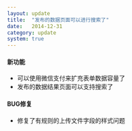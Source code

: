 ```yaml
---
layout: update
title:  "发布的数据页面可以进行搜索了"
date:   2014-12-31
category: update
system: true
---
```

#### 新功能
* 可以使用微信支付来扩充表单数据容量了 
* 发布的数据结果页面可以支持搜索了

#### BUG修复
* 修复了有规则的上传文件字段的样式问题
